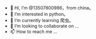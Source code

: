 - 👋 Hi, I’m @13507800986，from china。
- 👀 I’m interested in python。
- 🌱 I’m currently learning 爬虫。
- 💞️ I’m looking to collaborate on ...
- 📫 How to reach me ...

<!---
13507800986/13507800986 is a ✨ special ✨ repository because its `README.md` (this file) appears on your GitHub profile.
You can click the Preview link to take a look at your changes.
--->
